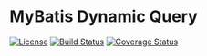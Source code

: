 MyBatis Dynamic Query
=====================================

[![License](http://img.shields.io/:license-apache-brightgreen.svg)](http://www.apache.org/licenses/LICENSE-2.0.html)
[![Build Status](https://travis-ci.org/wz2cool/mybatis-dynamic-query.svg?branch=master)](https://travis-ci.org/wz2cool/mybatis-dynamic-query)
[![Coverage Status](https://coveralls.io/repos/github/wz2cool/mybatis-dynamic-query/badge.svg)](https://coveralls.io/github/wz2cool/mybatis-dynamic-query?branch=master)

